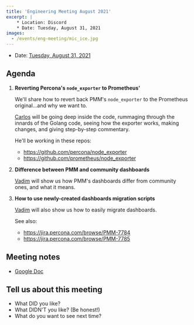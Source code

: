 ```yaml
---
title: 'Engineering Meeting August 2021'
excerpt: |
    * Location: Discord
    * Date: Tuesday, August 31, 2021
images:
  - /events/eng-meeting/mic_ice.jpg
---
```


- Date: [Tuesday, August 31, 2021](https://calendar.google.com/event?action=TEMPLATE&tmeid=NXVpMGxhYW9vZzB1NjZpYmxxbjM1dGRoYmlfMjAyMTA4MzFUMTQwMDAwWiBjX3NsaG5uaTIxdm9wNnI2MWt0OGFpMjZsNjRnQGc&tmsrc=c_slhnni21vop6r61kt8ai26l64g%40group.calendar.google.com&scp=ALL)

## Agenda

1. **Reverting Percona's `node_exporter` to Prometheus'**

    We'll share how to revert back PMM's `node_exporter` to the Prometheus original...and why we want to.

    [Carlos](https://github.com/percona-csalguero) will be going deep inside the code, rummaging through the innards of the Golang code, seeing how the exporter works, making changes, and giving step-by-step commentary.

    He'll be working in these repos:

    - <https://github.com/percona/node_exporter>
    - <https://github.com/prometheus/node_exporter>

2. **Difference between PMM and community dashboards**

    [Vadim](https://github.com/adivinho) will show us how PMM's dashboards differ from community ones, and what it means.

3. **How to use newly-created dashboards migration scripts**

    [Vadim](https://github.com/adivinho) will also show us how to easily migrate dashboards.

    See also:

    - <https://jira.percona.com/browse/PMM-7784>
    - <https://jira.percona.com/browse/PMM-7785>
## Meeting notes

- [Google Doc](https://docs.google.com/document/d/1d4wl7NeKE3MVPZ0tVjr7DZIWy_qe4YMqj0UZb5GeVFA/edit?usp=sharing)

## Tell us about this meeting

- What DID you like?
- What DIDN'T you like? (Be honest!)
- What do you want to see next time?

